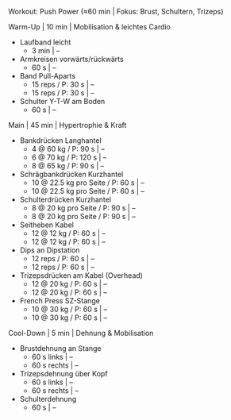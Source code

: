 Workout: Push Power (≈60 min | Fokus: Brust, Schultern, Trizeps)

Warm-Up | 10 min | Mobilisation & leichtes Cardio
- Laufband leicht
    - 3 min | –  
- Armkreisen vorwärts/rückwärts
    - 60 s | –  
- Band Pull-Aparts
    - 15 reps / P: 30 s | –  
    - 15 reps / P: 30 s | –  
- Schulter Y-T-W am Boden
    - 60 s | –  

Main | 45 min | Hypertrophie & Kraft
- Bankdrücken Langhantel
    - 4 @ 60 kg / P: 90 s | –  
    - 6 @ 70 kg / P: 120 s | –  
    - 8 @ 65 kg / P: 90 s | –  
- Schrägbankdrücken Kurzhantel
    - 10 @ 22.5 kg pro Seite / P: 60 s | –  
    - 10 @ 22.5 kg pro Seite / P: 60 s | –  
- Schulterdrücken Kurzhantel
    - 8 @ 20 kg pro Seite / P: 90 s | –  
    - 8 @ 20 kg pro Seite / P: 90 s | –  
- Seitheben Kabel
    - 12 @ 12 kg / P: 60 s | –  
    - 12 @ 12 kg / P: 60 s | –  
- Dips an Dipstation
    - 12 reps / P: 60 s | –  
    - 12 reps / P: 60 s | –  
- Trizepsdrücken am Kabel (Overhead)
    - 12 @ 20 kg / P: 60 s | –  
    - 12 @ 20 kg / P: 60 s | –  
- French Press SZ-Stange
    - 10 @ 30 kg / P: 60 s | –  
    - 10 @ 30 kg / P: 60 s | –  

Cool-Down | 5 min | Dehnung & Mobilisation
- Brustdehnung an Stange
    - 60 s links | –  
    - 60 s rechts | –  
- Trizepsdehnung über Kopf
    - 60 s links | –  
    - 60 s rechts | –  
- Schulterdehnung
    - 60 s | –  